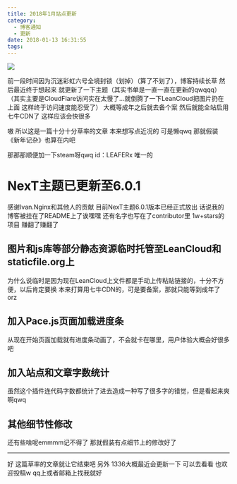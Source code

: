```yaml
---
title: 2018年1月站点更新
category:
  - 博客通知
  - 更新
date: 2018-01-13 16:31:55
tags:
---
```


![](https://lc-cqha0xyi.cn-n1.lcfile.com/b64392485af74488de8a.jpg)
<!--more-->

前一段时间因为沉迷彩虹六号全境封锁（划掉）（算了不划了），博客持续长草
然后最近终于想起来 就更新了一下主题（其实书单是一直一直在更新的qwqqq）
（其实主要是CloudFlare访问实在太慢了...就倒腾了一下LeanCloud把图片扔在上面 这样终于访问速度能忍受了）
大概等成年之后就去备个案 然后就能全站启用七牛CDN了 这样应该会快很多

嗷 所以这是一篇十分十分草率的文章
本来想写点近况的 可是懒qwq
那就假装《新年记杂》也算在内吧

那那那顺便加一下steam呀qwq id：LEAFERx
唯一的

# NexT主题已更新至6.0.1

感谢Ivan.Nginx和其他人的贡献 目前NexT主题6.0.1版本已经正式放出
话说我的博客被挂在了README上了诶嘿嘿 还有名字也写在了contributor里
1w+stars的项目 赚翻了赚翻了

## 图片和js库等部分静态资源临时托管至LeanCloud和staticfile.org上

为什么说临时是因为现在LeanCloud上文件都是手动上传粘贴链接的，十分不方便，以后肯定要换
本来打算用七牛CDN的，可是要备案，那就只能等到成年了orz

## 加入Pace.js页面加载进度条

从现在开始页面加载就有进度条动画了，不会就卡在哪里，用户体验大概会好很多吧

## 加入站点和文章字数统计

虽然这个插件连代码字数都统计了进去造成一种写了很多字的错觉，但是看起来爽啊qwq

## 其他细节性修改

还有些啥呢emmmm记不得了
那就假装有点细节上的修改好了


---

好 这篇草率的文章就让它结束吧
另外 1336大概最近会更新一下
可以去看看 也欢迎投稿w
qq上或者邮箱上找我就好
